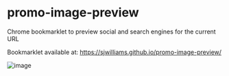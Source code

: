 # promo-image-preview
Chrome bookmarklet to preview social and search engines for the current URL

Bookmarklet available at: https://sjwilliams.github.io/promo-image-preview/


![image](https://user-images.githubusercontent.com/294614/92961244-f0991200-f43c-11ea-8f6c-2b4824a39ec6.png)
